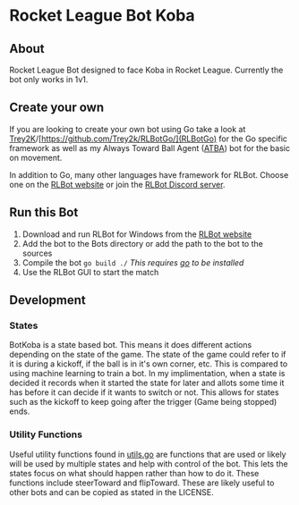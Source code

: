 # Rocket League Bot Koba

## About
Rocket League Bot designed to face Koba in Rocket League. Currently the bot only works in 1v1.

## Create your own

If you are looking to create your own bot using Go take a look at [Trey2K](https://github.com/Trey2k)/[https://github.com/Trey2k/RLBotGo/](RLBotGo) for the Go specific framework as well as my Always Toward Ball Agent ([ATBA](https://github.com/xonmello/RLBotGoATBA)) bot for the basic on movement. 

In addition to Go, many other languages have framework for RLBot. Choose one on the [RLBot website](http://rlbot.org/) or join the [RLBot Discord server](https://discord.gg/zbaAKPt).

## Run this Bot

1. Download and run RLBot for Windows from the [RLBot website](http://rlbot.org/)
2. Add the bot to the Bots directory or add the path to the bot to the sources
3. Compile the bot `go build ./` *This requires [go](https://go.dev/dl/) to be installed*
4. Use the RLBot GUI to start the match

## Development

### States

BotKoba is a state based bot. This means it does different actions depending on the state of the game. The state of the game could refer to if it is during a kickoff, if the ball is in it's own corner, etc. This is compared to using machine learning to train a bot. In my implimentation, when a state is decided it records when it started the state for later and allots some time it has before it can decide if it wants to switch or not. This allows for states such as the kickoff to keep going after the trigger (Game being stopped) ends. 

### Utility Functions

Useful utility functions found in [utils.go](https://github.com/xonmello/BotKoba/blob/main/utils.go) are functions that are used or likely will be used by multiple states and help with control of the bot. This lets the states focus on what should happen rather than how to do it. These functions include steerToward and flipToward. These are likely useful to other bots and can be copied as stated in the LICENSE.